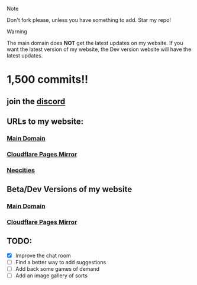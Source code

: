 > [!NOTE]
> Don't fork please, unless you have something to add. Star my repo!

> [!WARNING]
> The main domain does **NOT** get the latest updates on my website. If you want the latest version of my website, the Dev version website will have the latest updates.

# 1,500 commits!!

## join the [discord](https://discord.gg/HF4FsEZ5Kj)

## URLs to my website:
### [Main Domain](https://jackpurrin.me/)  

### [Cloudflare Pages Mirror](https://jackpurrin-me.pages.dev)

### [Neocities](https://jackpurrin.neocities.org/)

## Beta/Dev Versions of my website
### [Main Domain](https://d.jackpurrin.me/)

### [Cloudflare Pages Mirror](dev-e0a.pages.dev)

## TODO:

- [x] Improve the chat room
- [ ] Find a better way to add suggestions
- [ ] Add back some games of demand
- [ ] Add an image gallery of sorts
